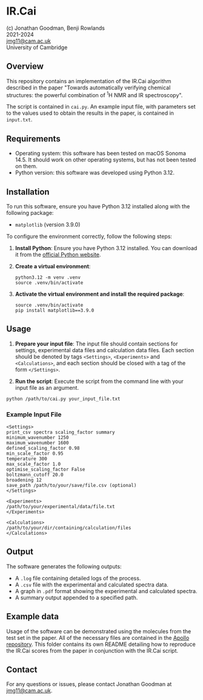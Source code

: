 # IR.Cai

(c) Jonathan Goodman, Benji Rowlands  
2021-2024  
jmg11@cam.ac.uk  
University of Cambridge  

## Overview

This repository contains an implementation of the IR.Cai algorithm described in
the paper "Towards automatically verifying chemical structures: the powerful
combination of <sup>1</sup>H NMR and IR spectroscopy". 

The script is contained in `cai.py`. An example input file, with parameters set
to the values used to obtain the results in the paper, is contained in
`input.txt`.

## Requirements
- Operating system: this software has been tested on macOS Sonoma 14.5. It
  should work on other operating systems, but has not been tested on them.
- Python version: this software was developed using Python 3.12.

## Installation

To run this software, ensure you have Python 3.12 installed along with the
following package:
- `matplotlib` (version 3.9.0)

To configure the environment correctly, follow the following steps:
1. **Install Python**: Ensure you have Python 3.12 installed. You can
   download it from the [official Python
   website](https://www.python.org/downloads/release/python-3124/).

2. **Create a virtual environment**:
    ```
    python3.12 -m venv .venv
    source .venv/bin/activate 
    ```

3. **Activate the virtual environment and install the required package**:
    ```
    source .venv/bin/activate
    pip install matplotlib==3.9.0
    ```

## Usage

1. **Prepare your input file**: The input file should contain sections for
   settings, experimental data files and calculation data files. Each section
   should be denoted by tags `<Settings>`, `<Experiments>` and
   `<Calculations>`, and each section should be closed with a tag of the form
   `</Settings>`.

2. **Run the script**: Execute the script from the command line with your input file as an argument.
```bash
python /path/to/cai.py your_input_file.txt
```

### Example Input File
```
<Settings>
print_csv spectra scaling_factor summary
minimum_wavenumber 1250
maximum_wavenumber 1600
defined_scaling_factor 0.98
min_scale_factor 0.95
temperature 300
max_scale_factor 1.0
optimise_scaling_factor False
boltzmann_cutoff 20.0
broadening 12
save_path /path/to/your/save/file.csv (optional)
</Settings>

<Experiments>
/path/to/your/experimental/data/file.txt
</Experiments>

<Calculations>
/path/to/your/dir/containing/calculation/files
</Calculations>

```

## Output

The software generates the following outputs:
- A `.log` file containing detailed logs of the process.
- A `.csv` file with the experimental and calculated spectra data.
- A graph in `.pdf` format showing the experimental and calculated spectra.
- A summary output appended to a specified path.

## Example data
Usage of the software can be demonstrated using the molecules from the test set
in the paper. All of the necessary files are contained in the [Apollo repository](https://doi.org/10.17863/CAM.110235). This folder contains its own README detailing how to reproduce
the IR.Cai scores from the paper in conjunction with the IR.Cai script.

## Contact

For any questions or issues, please contact Jonathan Goodman at jmg11@cam.ac.uk.
